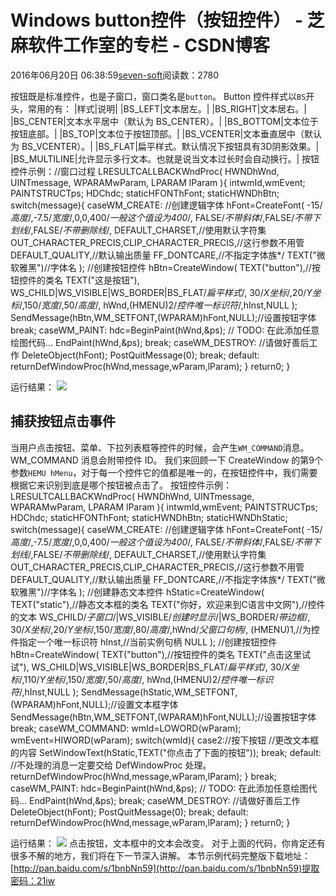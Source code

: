 
# Windows button控件（按钮控件） -  芝麻软件工作室的专栏 - CSDN博客


2016年06月20日 06:38:59[seven-soft](https://me.csdn.net/softn)阅读数：2780


按钮既是标准控件，也是子窗口，窗口类名是`button`。
Button 控件样式以`BS`开头，常用的有：
|样式|说明|
|BS_LEFT|文本居左。|
|BS_RIGHT|文本居右。|
|BS_CENTER|文本水平居中（默认为 BS_CENTER）。|
|BS_BOTTOM|文本位于按钮底部。|
|BS_TOP|文本位于按钮顶部。|
|BS_VCENTER|文本垂直居中（默认为 BS_VCENTER）。|
|BS_FLAT|扁平样式。默认情况下按钮具有3D阴影效果。|
|BS_MULTILINE|允许显示多行文本。也就是说当文本过长时会自动换行。|
按钮控件示例：//窗口过程
LRESULTCALLBACKWndProc(
HWNDhWnd,
UINTmessage,
WPARAMwParam,
LPARAM lParam
){
intwmId,wmEvent;
PAINTSTRUCTps;
HDChdc;
staticHFONThFont;
staticHWNDhBtn;
switch(message){
caseWM_CREATE:
//创建逻辑字体
hFont=CreateFont(
-15/*高度*/,-7.5/*宽度*/,0,0,400/*一般这个值设为400*/,
FALSE/*不带斜体*/,FALSE/*不带下划线*/,FALSE/*不带删除线*/,
DEFAULT_CHARSET,//使用默认字符集
OUT_CHARACTER_PRECIS,CLIP_CHARACTER_PRECIS,//这行参数不用管
DEFAULT_QUALITY,//默认输出质量
FF_DONTCARE,//不指定字体族*/
TEXT("微软雅黑")//字体名
);
//创建按钮控件
hBtn=CreateWindow(
TEXT("button"),//按钮控件的类名
TEXT("这是按钮"),
WS_CHILD|WS_VISIBLE|WS_BORDER|BS_FLAT/*扁平样式*/,
30/*X坐标*/,20/*Y坐标*/,150/*宽度*/,50/*高度*/,
hWnd,(HMENU)2/*控件唯一标识符*/,hInst,NULL
);
SendMessage(hBtn,WM_SETFONT,(WPARAM)hFont,NULL);//设置按钮字体
break;
caseWM_PAINT:
hdc=BeginPaint(hWnd,&ps);
// TODO:  在此添加任意绘图代码...
EndPaint(hWnd,&ps);
break;
caseWM_DESTROY:
//请做好善后工作
DeleteObject(hFont);
PostQuitMessage(0);
break;
default:
returnDefWindowProc(hWnd,message,wParam,lParam);
}
return0;
}

运行结果：
![](http://c.biancheng.net/cpp/uploads/allimg/150814/1-150Q4113H4b6.png)
## 捕获按钮点击事件
当用户点击按钮、菜单、下拉列表框等控件的时候，会产生`WM_COMMAND`消息。WM_COMMAND
 消息会附带控件 ID。
我们来回顾一下 CreateWindow 的第9个参数`HEMU
 hMenu`，对于每一个控件它的值都是唯一的，在按钮控件中，我们需要根据它来识别到底是哪个按钮被点击了。
按钮控件示例：LRESULTCALLBACKWndProc(
HWNDhWnd,
UINTmessage,
WPARAMwParam,
LPARAM lParam
){
intwmId,wmEvent;
PAINTSTRUCTps;
HDChdc;
staticHFONThFont;
staticHWNDhBtn;
staticHWNDhStatic;
switch(message){
caseWM_CREATE:
//创建逻辑字体
hFont=CreateFont(
-15/*高度*/,-7.5/*宽度*/,0,0,400/*一般这个值设为400*/,
FALSE/*不带斜体*/,FALSE/*不带下划线*/,FALSE/*不带删除线*/,
DEFAULT_CHARSET,//使用默认字符集
OUT_CHARACTER_PRECIS,CLIP_CHARACTER_PRECIS,//这行参数不用管
DEFAULT_QUALITY,//默认输出质量
FF_DONTCARE,//不指定字体族*/
TEXT("微软雅黑")//字体名
);
//创建静态文本控件
hStatic=CreateWindow(
TEXT("static"),//静态文本框的类名
TEXT("你好，欢迎来到C语言中文网"),//控件的文本
WS_CHILD/*子窗口*/|WS_VISIBLE/*创建时显示*/|WS_BORDER/*带边框*/,
30/*X坐标*/,20/*Y坐标*/,150/*宽度*/,80/*高度*/,hWnd/*父窗口句柄*/,
(HMENU)1,//为控件指定一个唯一标识符
hInst,//当前实例句柄
NULL
);
//创建按钮控件
hBtn=CreateWindow(
TEXT("button"),//按钮控件的类名
TEXT("点击这里试试"),
WS_CHILD|WS_VISIBLE|WS_BORDER|BS_FLAT/*扁平样式*/,
30/*X坐标*/,110/*Y坐标*/,150/*宽度*/,50/*高度*/,
hWnd,(HMENU)2/*控件唯一标识符*/,hInst,NULL
);
SendMessage(hStatic,WM_SETFONT,(WPARAM)hFont,NULL);//设置文本框字体
SendMessage(hBtn,WM_SETFONT,(WPARAM)hFont,NULL);//设置按钮字体
break;
caseWM_COMMAND:
wmId=LOWORD(wParam);
wmEvent=HIWORD(wParam);
switch(wmId){
case2://按下按钮
//更改文本框的内容
SetWindowText(hStatic,TEXT("你点击了下面的按钮"));
break;
default:
//不处理的消息一定要交给 DefWindowProc 处理。
returnDefWindowProc(hWnd,message,wParam,lParam);
}
break;
caseWM_PAINT:
hdc=BeginPaint(hWnd,&ps);
// TODO:  在此添加任意绘图代码...
EndPaint(hWnd,&ps);
break;
caseWM_DESTROY:
//请做好善后工作
DeleteObject(hFont);
PostQuitMessage(0);
break;
default:
returnDefWindowProc(hWnd,message,wParam,lParam);
}
return0;
}

运行结果：
![](http://c.biancheng.net/cpp/uploads/allimg/150814/1-150Q4150122348.png)
点击按钮，文本框中的文本会改变。
对于上面的代码，你肯定还有很多不解的地方，我们将在下一节深入讲解。
本节示例代码完整版下载地址：[http://pan.baidu.com/s/1bnbNn59](http://pan.baidu.com/s/1bnbNn59)提取密码：21iw

